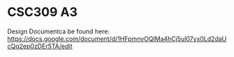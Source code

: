 CSC309 A3
=========

Design Documentca be found here:
https://docs.google.com/document/d/1HFpmnvOQlMa4hCj5ul07yx0Ld2daUcQq2ep0zDEr5TA/edit
